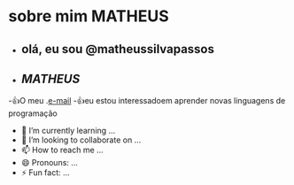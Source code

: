 <!---comentários --->
# sobre mim **MATHEUS**
- ## **olá, eu sou @matheussilvapassos**
- ## *MATHEUS*
-:+1:O meu .[e-mail](silva.passos.matheus@escola.pr.gov.br)
-:+1:eu estou interessadoem aprender novas linguagens de programação 
- 🌱 I’m currently learning ...
- 💞️ I’m looking to collaborate on ...
- 📫 How to reach me ...
- 😄 Pronouns: ...
- ⚡ Fun fact: ...

<!---
matheussilvapassos/matheussilvapassos is a ✨ special ✨ repository because its `README.md` (this file) appears on your GitHub profile.
You can click the Preview link to take a look at your changes.
--->
